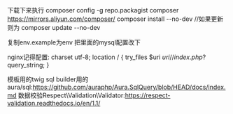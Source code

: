 下载下来执行
composer config -g repo.packagist composer https://mirrors.aliyun.com/composer/
composer install --no-dev
//如果更新则为 composer update --no-dev

复制env.example为env 把里面的mysql配置改下

nginx记得配置:
charset utf-8;
location / {
                try_files $uri $uri/ /index.php?$query_string;
        }

模板用的twig
sql builder用的aura/sql:https://github.com/auraphp/Aura.SqlQuery/blob/HEAD/docs/index.md
数据校验Respect\Validation\Validator:https://respect-validation.readthedocs.io/en/1.1/